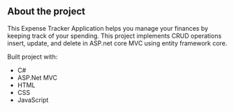 ## __About the project__  
This Expense Tracker Application helps you manage your finances by keeping track of your spending. This project implements CRUD operations insert, update, and delete in ASP.net core MVC using entity framework core.

Built project with:
 - C#
 - ASP.Net MVC
 - HTML
 - CSS
 - JavaScript


	 


